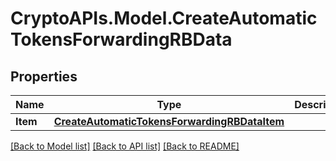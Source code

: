 # CryptoAPIs.Model.CreateAutomaticTokensForwardingRBData

## Properties

Name | Type | Description | Notes
------------ | ------------- | ------------- | -------------
**Item** | [**CreateAutomaticTokensForwardingRBDataItem**](CreateAutomaticTokensForwardingRBDataItem.md) |  | 

[[Back to Model list]](../README.md#documentation-for-models) [[Back to API list]](../README.md#documentation-for-api-endpoints) [[Back to README]](../README.md)

